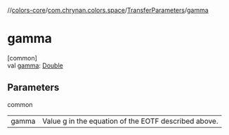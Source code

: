//[colors-core](../../../index.md)/[com.chrynan.colors.space](../index.md)/[TransferParameters](index.md)/[gamma](gamma.md)

# gamma

[common]\
val [gamma](gamma.md): [Double](https://kotlinlang.org/api/latest/jvm/stdlib/kotlin/-double/index.html)

## Parameters

common

| | |
|---|---|
| gamma | Value g in the equation of the EOTF described above. |
